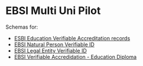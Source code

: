 # EBSI Multi Uni Pilot

Schemas for:

- [ESBI Education Verifiable Accreditation records](./education-verifiable-accreditation-records)
- [EBSI Natural Person Verifiable ID](./verifiable-attestation-individual-id)
- [EBSI Legal Entity Verifiable ID](./verifiable-attestation-organisational-id)
- [EBSI Verifiable Accredidation - Education Diploma](./verifiable-diploma)
